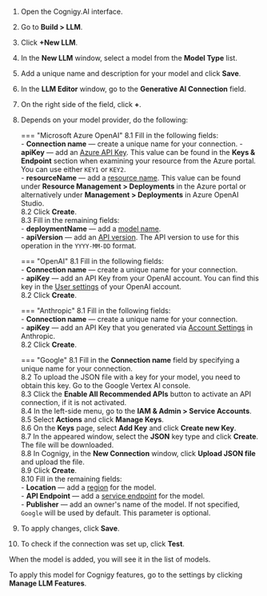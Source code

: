 1. Open the Cognigy.AI interface.
2. Go to **Build > LLM**.
3. Click **+New LLM**.
4. In the **New LLM** window, select a model from the **Model Type** list.
5. Add a unique name and description for your model and click **Save**.
6. In the **LLM Editor** window, go to the **Generative AI Connection** field.
7. On the right side of the field, click **+**.
8. Depends on your model provider, do the following:

    === "Microsoft Azure OpenAI"
        8.1 Fill in the following fields:<br>
            - **Connection name** — create a unique name for your connection.
            - **apiKey** — add an [Azure API Key](https://learn.microsoft.com/en-us/azure/cognitive-services/openai/quickstart?tabs=command-line&pivots=rest-api#retrieve-key-and-endpoint). This value can be found in the **Keys & Endpoint** section when examining your resource from the Azure portal. You can use either `KEY1` or `KEY2`.<br>
            - **resourceName** — add a [resource name](https://learn.microsoft.com/en-us/azure/cognitive-services/openai/how-to/create-resource?pivots=web-portal#create-a-resource). This value can be found under **Resource Management > Deployments** in the Azure portal or alternatively under **Management > Deployments** in Azure OpenAI Studio.<br>
        8.2 Click **Create**.<br>
        8.3 Fill in the remaining fields:<br>
            - **deploymentName** — add a [model name](https://learn.microsoft.com/en-us/azure/cognitive-services/openai/how-to/create-resource?pivots=web-portal#deploy-a-model).<br>
            - **apiVersion** — add an [API version](https://learn.microsoft.com/en-us/azure/cognitive-services/openai/reference#rest-api-versioning). The API version to use for this operation in the `YYYY-MM-DD` format.<br>

    === "OpenAI"
        8.1 Fill in the following fields:<br>
            - **Connection name** — create a unique name for your connection.<br>
            - **apiKey** — add an API Key from your OpenAI account. You can find this key in the [User settings](https://help.openai.com/en/articles/4936850-where-do-i-find-my-secret-api-key) of your OpenAI account.<br>
        8.2 Click **Create**.<br>
    
    === "Anthropic"
        8.1 Fill in the following fields:<br>
            - **Connection name** — create a unique name for your connection.<br>
            - **apiKey** — add an API Key that you generated via [Account Settings](https://console.anthropic.com/docs/api#accessing-the-api) in Anthropic.<br>
        8.2 Click **Create**.<br>

    === "Google"
        8.1 Fill in the **Connection name** field by specifying a unique name for your connection.<br>
        8.2 To upload the JSON file with a key for your model, you need to obtain this key. Go to the Google Vertex AI console.<br>
        8.3 Click the **Enable All Recommended APIs** button to activate an API connection, if it is not activated.<br>
        8.4 In the left-side menu, go to the **IAM & Admin > Service Accounts**.<br>
        8.5 Select **Actions** and click **Manage Keys**.<br>
        8.6 On the **Keys** page, select **Add Key** and click **Create new Key**.<br>
        8.7 In the appeared window, select the **JSON** key type and click **Create**. The file will be downloaded.<br>
        8.8 In Cognigy, in the **New Connection** window, click **Upload JSON file** and upload the file.<br>
        8.9 Click **Create**.<br>
        8.10 Fill in the remaining fields:<br>
            - **Location** — add a [region](https://cloud.google.com/vertex-ai/docs/general/locations) for the model.<br>
            - **API Endpoint** — add a [service endpoint](https://cloud.google.com/vertex-ai/docs/reference/rest#service-endpoint) for the model.<br>
            - **Publisher** — add an owner's name of the model. If not specified, `Google` will be used by default.
               This parameter is optional.<br>
            

9. To apply changes, click **Save**.
10. To check if the connection was set up, click **Test**.

When the model is added, you will see it in the list of models.

To apply this model for Cognigy features, go to the settings by clicking **Manage LLM Features**.